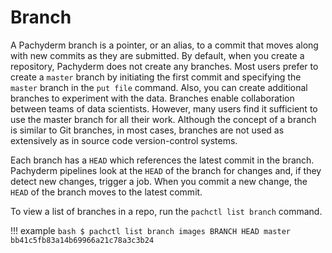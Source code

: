 # Branch

A Pachyderm branch is a pointer, or an alias, to a commit that moves along with
new commits as they are submitted. By default, when you create a repository,
Pachyderm does not create any branches. Most users prefer to create a `master`
branch by initiating the first commit and specifying the `master` branch in the
`put file` command. Also, you can create additional branches to experiment with
the data. Branches enable collaboration between teams of data scientists.
However, many users find it sufficient to use the master branch for all their
work. Although the concept of a branch is similar to Git branches, in most
cases, branches are not used as extensively as in source code version-control
systems.

Each branch has a `HEAD` which references the latest commit in the branch.
Pachyderm pipelines look at the `HEAD` of the branch for changes and, if they
detect new changes, trigger a job. When you commit a new change, the `HEAD` of
the branch moves to the latest commit.

To view a list of branches in a repo, run the `pachctl list branch` command.

!!! example
`bash $ pachctl list branch images BRANCH HEAD master bb41c5fb83a14b69966a21c78a3c3b24`

